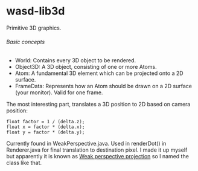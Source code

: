 # wasd-lib3d
Primitive 3D graphics.

###### Basic concepts

* World: Contains every 3D object to be rendered.
* Object3D: A 3D object, consisting of one or more Atoms.
* Atom: A fundamental 3D element which can be projected onto a 2D surface.
* FrameData: Represents how an Atom should be drawn on a 2D surface (your monitor). Valid for one frame.

The most interesting part, translates a 3D position to 2D based on camera position:

    float factor = 1 / (delta.z);
    float x = factor * (delta.x);
    float y = factor * (delta.y);

Currently found in WeakPerspective.java. Used in renderDot() in Renderer.java for final translation to destination pixel. I made it up myself but apparently it is known as [Weak perspective projection](https://en.wikipedia.org/wiki/3D_projection#Weak_perspective_projection) so I named the class like that.
